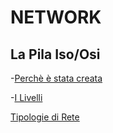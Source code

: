 # NETWORK

## La Pila Iso/Osi
-[Perchè è stata creata](https://github.com/emanueletroiani/Network/tree/Pila-Iso/Osi)

-[I Livelli](https://github.com/emanueletroiani/Network/blob/I-Livelli/README.md)

[Tipologie di Rete](https://github.com/emanueletroiani/Network/edit/Tipologie-di-Rete/README.md)

